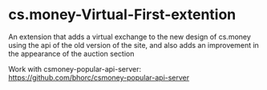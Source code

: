 # cs.money-Virtual-First-extention
An extension that adds a virtual exchange to the new design of cs.money using the api of the old version of the site, and also adds an improvement in the appearance of the auction section

Work with csmoney-popular-api-server:
https://github.com/bhorc/csmoney-popular-api-server
